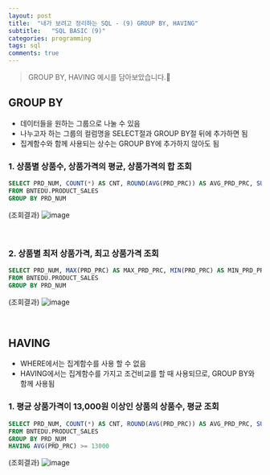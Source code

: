 ```yaml
---
layout: post
title:  "내가 보려고 정리하는 SQL - (9) GROUP BY, HAVING"
subtitle:   "SQL BASIC (9)"
categories: programming
tags: sql
comments: true
---
```


> GROUP BY, HAVING 예시를 담아보았습니다.🧐

## GROUP BY
* 데이터들을 원하는 그룹으로 나눌 수 있음
* 나누고자 하는 그룹의 컬럼명을 SELECT절과 GROUP BY절 뒤에 추가하면 됨
* 집계함수와 함께 사용되는 상수는 GROUP BY에 추가하지 않아도 됨

### 1. 상품별 상품수, 상품가격의 평균, 상품가격의 합 조회
```sql
SELECT PRD_NUM, COUNT(*) AS CNT, ROUND(AVG(PRD_PRC)) AS AVG_PRD_PRC, SUM(PRD_PRC) AS SUM_PRD_PRC
FROM BNTEDU.PRODUCT_SALES
GROUP BY PRD_NUM
```
(조회결과)
![image](https://user-images.githubusercontent.com/54492747/158317843-4b12256f-0264-4b40-8714-1ef627088dbc.png)

<br>

### 2. 상품별 최저 상품가격, 최고 상품가격 조회
```sql
SELECT PRD_NUM, MAX(PRD_PRC) AS MAX_PRD_PRC, MIN(PRD_PRC) AS MIN_PRD_PRC
FROM BNTEDU.PRODUCT_SALES
GROUP BY PRD_NUM
```
(조회결과)
![image](https://user-images.githubusercontent.com/54492747/158318142-b0885fcd-80f5-403c-8f38-3fea68721bfe.png)

<br>

## HAVING
* WHERE에서는 집계함수를 사용 할 수 없음
* HAVING에서는 집계함수를 가지고 조건비교를 할 때 사용되므로, GROUP BY와 함께 사용됨

### 1. 평균 상품가격이 13,000원 이상인 상품의 상품수, 평균 조회
```sql
SELECT PRD_NUM, COUNT(*) AS CNT, ROUND(AVG(PRD_PRC)) AS AVG_PRD_PRC, SUM(PRD_PRC) AS SUM_PRD_PRC
FROM BNTEDU.PRODUCT_SALES
GROUP BY PRD_NUM
HAVING AVG(PRD_PRC) >= 13000
```
(조회결과)
![image](https://user-images.githubusercontent.com/54492747/158318801-42a99f6e-40fc-4df9-bea7-48a223752451.png)
